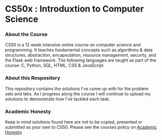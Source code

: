# CS50x : Introduxtion to Computer Science

### About the Course
CS50 is a 12 week intensive online course on computer science and programming. It teaches fundamental concepts such as algorithms & data structures, abstraction, encapsulation, 
resource management, security, and the Flask web framework. The following languages are taught as part of the course: C, Python, SQL, HTML, CSS & JavaScript.

### About this Respository
This repository contains the solutions I've come up with for the problem sets and labs. As I progress along the course I will continue to upload my solutions to demonstrate how I've tackled each task.

### Academic Honesty
Keep in mind solutions found here are not to be copied, presented or submitted as your own to CS50. Please see the courses policy on [Academic Honesty](https://cs50.harvard.edu/x/2023/honesty/).
